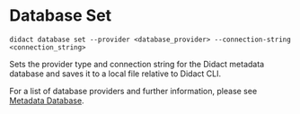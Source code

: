 # Database Set

```bash-vue
didact database set --provider <database_provider> --connection-string <connection_string>
```

Sets the provider type and connection string for the Didact metadata database and saves it to a local file relative to Didact CLI.

For a list of database providers and further information, please see [Metadata Database](/core-concepts/architecture/metadata-database).